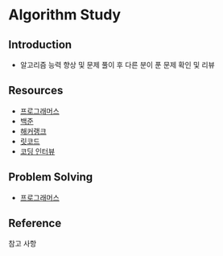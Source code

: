 # Algorithm Study


## Introduction
- 알고리즘 능력 향상 및 문제 풀이 후 다른 분이 푼 문제 확인 및 리뷰

## Resources
- [프로그래머스](https://programmers.co.kr/learn/challenges)
- [백준](https://www.acmicpc.net)
- [해커랭크](https://www.hackerrank.com/dashboard)
- [릿코드](https://leetcode.com/)
- [코딩 인터뷰](http://www.yes24.com/Product/Goods/44305533)

## Problem Solving
- [프로그래머스](programmers/README.md)

## Reference
참고 사항

